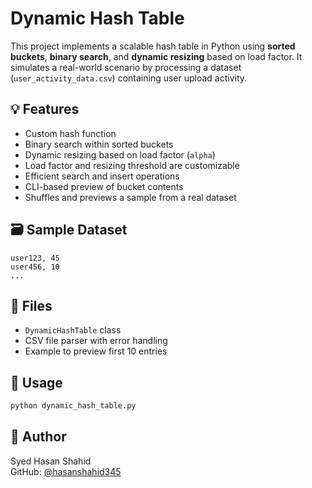 # Dynamic Hash Table

This project implements a scalable hash table in Python using **sorted buckets**, **binary search**, and **dynamic resizing** based on load factor. It simulates a real-world scenario by processing a dataset (`user_activity_data.csv`) containing user upload activity.

## 💡 Features

- Custom hash function
- Binary search within sorted buckets
- Dynamic resizing based on load factor (`alpha`)
- Load factor and resizing threshold are customizable
- Efficient search and insert operations
- CLI-based preview of bucket contents
- Shuffles and previews a sample from a real dataset

## 🗃 Sample Dataset

```plaintext
user123, 45
user456, 10
...
```

## 🧾 Files

- `DynamicHashTable` class
- CSV file parser with error handling
- Example to preview first 10 entries

## 📌 Usage

```bash
python dynamic_hash_table.py
```

## 🧠 Author

Syed Hasan Shahid  
GitHub: [@hasanshahid345](https://github.com/hasanshahid345)
